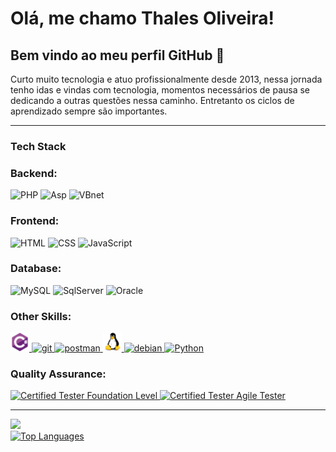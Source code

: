 # Olá, me chamo Thales Oliveira! 
## Bem vindo ao meu perfil GitHub 👋
Curto muito tecnologia e atuo profissionalmente desde 2013, nessa jornada tenho idas e vindas com tecnologia, momentos necessários de pausa se dedicando a outras questões nessa caminho. Entretanto os ciclos de aprendizado sempre são importantes.
____

### Tech Stack

<h3>Backend:</h3>

![PHP](https://img.shields.io/badge/-PHP-333333?style=flat&logo=php)
![Asp](https://img.shields.io/badge/-Asp-333333?style=flat&logo=asp)
![VBnet](https://img.shields.io/badge/-VBnet-333333?style=flat&logo=vb)


<h3>Frontend:</h3>

![HTML](https://img.shields.io/badge/-HTML-333333?style=flat&logo=HTML5)
![CSS](https://img.shields.io/badge/-CSS-333333?style=flat&logo=CSS3&logoColor=1572B6)
![JavaScript](https://img.shields.io/badge/-JavaScript-333333?style=flat&logo=javascript)

<h3>Database:</h3>

![MySQL](https://img.shields.io/badge/-MySQL-333333?style=flat&logo=mysql)
![SqlServer](https://img.shields.io/badge/-SqlServer-333333?style=flat&logo=sqlserver)
![Oracle](https://img.shields.io/badge/-Oracle-333333?style=flat&logo=oracle)

<h3>Other Skills:</h3>

<p align="left">   
  <a href="https://www.w3schools.com/cs/" target="_blank"> <img src="https://raw.githubusercontent.com/devicons/devicon/master/icons/csharp/csharp-original.svg" alt="csharp" width="30" height="30"/> </a> 
  <a href="https://git-scm.com/" target="_blank"> <img src="https://www.vectorlogo.zone/logos/git-scm/git-scm-icon.svg" alt="git" width="30" height="30"/> </a> 
  <a href="https://postman.com" target="_blank"> <img src="https://www.vectorlogo.zone/logos/getpostman/getpostman-icon.svg" alt="postman" width="30" height="30"/> </a>  
  <a href="https://www.linux.org/" target="_blank"> <img src="https://raw.githubusercontent.com/devicons/devicon/master/icons/linux/linux-original.svg" alt="linux" width="30" height="30"/> </a> 
  <a href="https://www.w3schools.com/cs/" target="_blank"> <img src="https://www.debian.org/logos/openlogo.svg" alt="debian" width="40" height="30"/> </a> 
  <a href="https://www.python.org/" target="_blank" rel="noreferrer"><img src="https://raw.githubusercontent.com/danielcranney/readme-generator/main/public/icons/skills/python-colored.svg" width="36" 
  height="36" alt="Python" /></a>
  
  <!--<a href="https://www.cypress.io" target="_blank"> <img src="https://raw.githubusercontent.com/simple-icons/simple-icons/6e46ec1fc23b60c8fd0d2f2ff46db82e16dbd75f/icons/cypress.svg" alt="cypress" width="40" height="40"/> </a>-->
  <!--<a href="https://www.python.org" target="_blank"> <img src="https://raw.githubusercontent.com/devicons/devicon/master/icons/python/python-original.svg" alt="python" width="40" height="40"/> </a>
  <a href="https://www.cypress.io" target="_blank" rel="noreferrer"><img src="https://static-00.iconduck.com/assets.00/cypress-icon-512x511-29zvfts6.png" width="36" height="36" alt="Cypress" /></a>
  
  -->
</p>

<h3>Quality Assurance:</h3>
<p align="left">   
  <a href="https://bstqb.online/" target="_blank"> <img src="https://bstqb.online/img/selos/Selo-FL.png" alt="Certified Tester Foundation Level" width="110" height="110"/> </a> 
  <a href="https://bstqb.online/" target="_blank"> <img src="https://bstqb.online/img/selos/Selo-AT.png" alt="Certified Tester Agile Tester" width="110" height="110"/> </a>  
</p>

____

<div>
  <a href="https://github.com/thalesoliveira">
  <!--<img height="140em" src="https://github-readme-stats.vercel.app/api/top-langs/?username=thalesoliveira&layout=compact&langs_count=3&theme=dark"/>-->
  <img height="140em" src="https://github-readme-stats.vercel.app/api?username=thalesoliveira&show_icons=true&theme=dark&include_all_commits=false&count_private=true"/>
  <div>   
    <a href="https://github.com/thalesoliveira" align="left"><img src="https://github-readme-stats.vercel.app/api/top-langs/?username=thalesoliveira&langs_count=10&title_color=0891b2&text_color=ffffff&icon_color=0891b2&bg_color=1c1917&hide_border=true&locale=en&custom_title=Top%20%Languages" alt="Top Languages" /></a>
  </div>
</div>  



